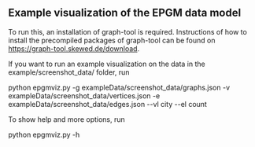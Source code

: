 ## Example visualization of the EPGM data model

To run this, an installation of graph-tool is required. Instructions of how to install the precompiled packages of graph-tool can be found on https://graph-tool.skewed.de/download.

If you want to run an example visualization on the data in the example/screenshot_data/ folder, run

python epgmviz.py -g exampleData/screenshot_data/graphs.json -v exampleData/screenshot_data/vertices.json -e exampleData/screenshot_data/edges.json --vl city --el count

To show help and more options, run

python epgmviz.py -h
